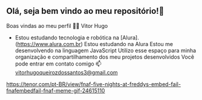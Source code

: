 ## Olá, seja bem vindo ao meu repositório!👋

Boas vindas ao meu perfil 💙💙
Vitor Hugo
- Estou estudando tecnologia e robótica na [Alura].(https://www.alura.com.br)
Estou estudando na Alura
Estou me desenvolvendo na linguagem JavaScript
Utilizo esse espaço para minha organização e compartilhamento dos meu projetos desenvolvidos
Você pode entrar em contato comigo 📫
vitorhugoqueirozdossantos3@gmail.com




https://tenor.com/pt-BR/view/fnaf-five-nights-at-freddys-embed-fail-fnafembedfail-fnaf-meme-gif-24615110
